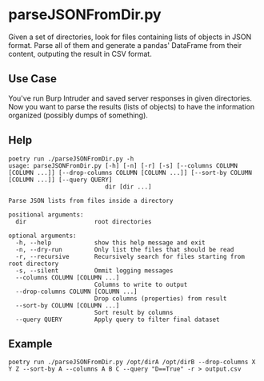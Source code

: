 # parseJSONFromDir.py

Given a set of directories, look for files containing lists of objects in JSON format.
Parse all of them and generate a pandas' DataFrame from their content, outputing
the result in CSV format.

## Use Case

You've run Burp Intruder and saved server responses in given directories.
Now you want to parse the results (lists of objects) to have the
information organized (possibly dumps of something).

## Help

```shell
poetry run ./parseJSONFromDir.py -h
usage: parseJSONFromDir.py [-h] [-n] [-r] [-s] [--columns COLUMN [COLUMN ...]] [--drop-columns COLUMN [COLUMN ...]] [--sort-by COLUMN [COLUMN ...]] [--query QUERY]
                           dir [dir ...]

Parse JSON lists from files inside a directory

positional arguments:
  dir                   root directories

optional arguments:
  -h, --help            show this help message and exit
  -n, --dry-run         Only list the files that should be read
  -r, --recursive       Recursively search for files starting from root directory
  -s, --silent          Ommit logging messages
  --columns COLUMN [COLUMN ...]
                        Columns to write to output
  --drop-columns COLUMN [COLUMN ...]
                        Drop columns (properties) from result
  --sort-by COLUMN [COLUMN ...]
                        Sort result by columns
  --query QUERY         Apply query to filter final dataset
```

## Example

```
poetry run ./parseJSONFromDir.py /opt/dirA /opt/dirB --drop-columns X Y Z --sort-by A --columns A B C --query "D==True" -r > output.csv
```
